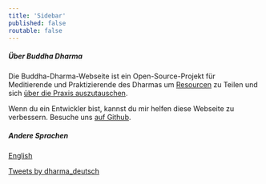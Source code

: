 ```yaml
---
title: 'Sidebar'
published: false
routable: false
---
```


##### Über Buddha Dharma
Die Buddha-Dharma-Webseite ist ein Open-Source-Projekt für Meditierende und Praktizierende des Dharmas um [Resourcen](/resourcen) zu Teilen und sich [über die Praxis auszutauschen](/gemeinschaft).

Wenn du ein Entwickler bist, kannst du mir helfen diese Webseite zu verbessern.
Besuche uns [auf Github](https://github.com/buddha-dharma).
##### Andere Sprachen
<a href="/en">English</a>

<a class="twitter-timeline" data-dnt="true" data-width="500" data-height="600" href="https://twitter.com/dharma_deutsch?ref_src=twsrc%5Etfw">Tweets by dharma_deutsch</a> <script async src="//platform.twitter.com/widgets.js" charset="utf-8"></script>
